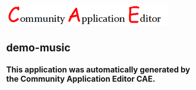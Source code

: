 ![CAE](https://github.com/testcae/application-demo-music/blob/master/img/logo.png)  

demo-music
===================


This application was automatically generated by the Community Application Editor CAE.  
---------------
